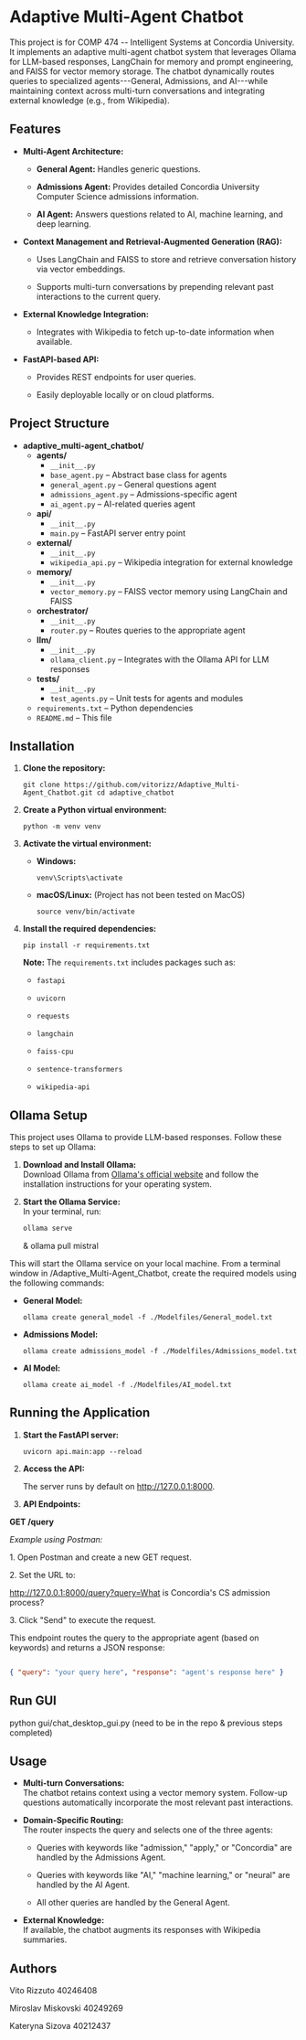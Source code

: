 Adaptive Multi-Agent Chatbot
============================

This project is for COMP 474 -- Intelligent Systems at Concordia University. It implements an adaptive multi-agent chatbot system that leverages Ollama for LLM-based responses, LangChain for memory and prompt engineering, and FAISS for vector memory storage. The chatbot dynamically routes queries to specialized agents---General, Admissions, and AI---while maintaining context across multi-turn conversations and integrating external knowledge (e.g., from Wikipedia).

Features
--------

-   **Multi-Agent Architecture:**

    -   **General Agent:** Handles generic questions.

    -   **Admissions Agent:** Provides detailed Concordia University Computer Science admissions information.

    -   **AI Agent:** Answers questions related to AI, machine learning, and deep learning.

-   **Context Management and Retrieval-Augmented Generation (RAG):**

    -   Uses LangChain and FAISS to store and retrieve conversation history via vector embeddings.

    -   Supports multi-turn conversations by prepending relevant past interactions to the current query.

-   **External Knowledge Integration:**

    -   Integrates with Wikipedia to fetch up-to-date information when available.

-   **FastAPI-based API:**

    -   Provides REST endpoints for user queries.

    -   Easily deployable locally or on cloud platforms.
 
 
Project Structure
-----------------

- **adaptive_multi-agent_chatbot/**
  - **agents/**
    - `__init__.py`
    - `base_agent.py` – Abstract base class for agents
    - `general_agent.py` – General questions agent
    - `admissions_agent.py` – Admissions-specific agent
    - `ai_agent.py` – AI-related queries agent
  - **api/**
    - `__init__.py`
    - `main.py` – FastAPI server entry point
  - **external/**
    - `__init__.py`
    - `wikipedia_api.py` – Wikipedia integration for external knowledge
  - **memory/**
    - `__init__.py`
    - `vector_memory.py` – FAISS vector memory using LangChain and FAISS
  - **orchestrator/**
    - `__init__.py`
    - `router.py` – Routes queries to the appropriate agent
  - **llm/**
    - `__init__.py`
    - `ollama_client.py` – Integrates with the Ollama API for LLM responses
  - **tests/**
    - `__init__.py`
    - `test_agents.py` – Unit tests for agents and modules
  - `requirements.txt` – Python dependencies
  - `README.md` – This file
 
Installation
------------

1.  **Clone the repository:**

    `git clone https://github.com/vitorizz/Adaptive_Multi-Agent_Chatbot.git
    cd adaptive_chatbot`

2.  **Create a Python virtual environment:**

    `python -m venv venv`

3.  **Activate the virtual environment:**

    -   **Windows:**

        `venv\Scripts\activate`

    -   **macOS/Linux:** (Project has not been tested on MacOS)

        `source venv/bin/activate`

4.  **Install the required dependencies:**

    `pip install -r requirements.txt`

    **Note:** The `requirements.txt` includes packages such as:

    -   `fastapi`

    -   `uvicorn`

    -   `requests`

    -   `langchain`

    -   `faiss-cpu`

    -   `sentence-transformers`

    -   `wikipedia-api`
  
Ollama Setup
-----------------------
This project uses Ollama to provide LLM-based responses. Follow these steps to set up Ollama:

1. **Download and Install Ollama:**  
   Download Ollama from [Ollama's official website](https://ollama.com) and follow the installation instructions for your operating system.

2. **Start the Ollama Service:**  
   In your terminal, run:
   ```bash
   ollama serve
   ```
   &
   ollama pull mistral
   
This will start the Ollama service on your local machine.
From a terminal window in /Adaptive_Multi-Agent_Chatbot, create the required models using the following commands:

-   **General Model:**

    `ollama create general_model -f ./Modelfiles/General_model.txt`

-   **Admissions Model:**

    `ollama create admissions_model -f ./Modelfiles/Admissions_model.txt`

-   **AI Model:**

    `ollama create ai_model -f ./Modelfiles/AI_model.txt`

Running the Application
-----------------------

1.  **Start the FastAPI server:**

    `uvicorn api.main:app --reload`

2.  **Access the API:**

    The server runs by default on <http://127.0.0.1:8000>.

3.  **API Endpoints:**

**GET /query**

*Example using Postman:*

1\. Open Postman and create a new GET request.

2\. Set the URL to:

http://127.0.0.1:8000/query?query=What is Concordia's CS admission process?

3\. Click "Send" to execute the request.

This endpoint routes the query to the appropriate agent (based on keywords) and returns a JSON response:

```json

{ "query": "your query here", "response": "agent's response here" }
```
Run GUI
--------------
python gui/chat_desktop_gui.py (need to be in the repo & previous steps completed)

Usage
-----

-   **Multi-turn Conversations:**\
    The chatbot retains context using a vector memory system. Follow-up questions automatically incorporate the most relevant past interactions.

-   **Domain-Specific Routing:**\
    The router inspects the query and selects one of the three agents:

    -   Queries with keywords like "admission," "apply," or "Concordia" are handled by the Admissions Agent.

    -   Queries with keywords like "AI," "machine learning," or "neural" are handled by the AI Agent.

    -   All other queries are handled by the General Agent.

-   **External Knowledge:**\
    If available, the chatbot augments its responses with Wikipedia summaries.



Authors
-------
Vito Rizzuto 40246408

Miroslav Miskovski 40249269

Kateryna Sizova 40212437
